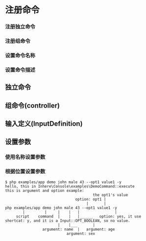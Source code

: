# 注册命令

### 注册独立命令
### 注册组命令
### 设置命令名称
### 设置命令描述

## 独立命令

## 组命令(controller)

## 输入定义(InputDefinition)


## 设置参数

### 使用名称设置参数

### 根据位置设置参数

```
$ php examples/app demo john male 43 --opt1 value1 -y
hello, this in Inhere\Console\examples\DemoCommand::execute
this is argument and option example:
                                        the opt1's value
                                option: opt1 |
                                     |       |
php examples/app demo john male 43 --opt1 value1 -y
        |         |     |    |   |                |
     script    command  |    |   |______   option: yes, it use shortcat: y, and it is a Input::OPT_BOOLEAN, so no value.
                        |    |___       |
                 argument: name  |   argument: age
                            argument: sex
```

